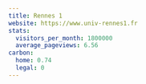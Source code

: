 ```yaml
---
title: Rennes 1
website: https://www.univ-rennes1.fr
stats:
  visitors_per_month: 1800000
  average_pageviews: 6.56
carbon:
  home: 0.74
  legal: 0
---
```

